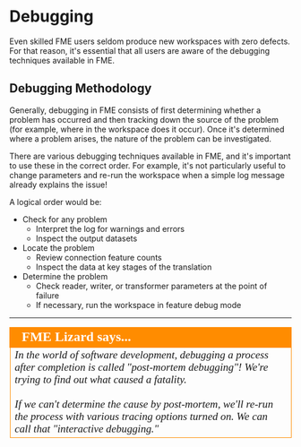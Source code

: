 # Debugging #
Even skilled FME users seldom produce new workspaces with zero defects. For that reason, it's essential that all users are aware of the debugging techniques available in FME.


## Debugging Methodology ##

Generally, debugging in FME consists of first determining whether a problem has occurred and then tracking down the source of the problem (for example, where in the workspace does it occur). Once it's determined where a problem arises, the nature of the problem can be investigated.

There are various debugging techniques available in FME, and it's important to use these in the correct order. For example, it's not particularly useful to change parameters and re-run the workspace when a simple log message already explains the issue!

A logical order would be:

- Check for any problem
    - Interpret the log for warnings and errors
    - Inspect the output datasets
- Locate the problem
    - Review connection feature counts
    - Inspect the data at key stages of the translation
- Determine the problem
    - Check reader, writer, or transformer parameters at the point of failure
    - If necessary, run the workspace in feature debug mode

---

<!--Person X Says Section-->

<table style="border-spacing: 0px">
<tr>
<td style="vertical-align:middle;background-color:darkorange;border: 2px solid darkorange">
<i class="fa fa-quote-left fa-lg fa-pull-left fa-fw" style="color:white;padding-right: 12px;vertical-align:text-top"></i>
<span style="color:white;font-size:x-large;font-weight: bold;font-family:serif">FME Lizard says...</span>
</td>
</tr>

<tr>
<td style="border: 1px solid darkorange">
<span style="font-family:serif; font-style:italic; font-size:larger">
In the world of software development, debugging a process after completion is called "post-mortem debugging"! We're trying to find out what caused a fatality.
<br><br>If we can't determine the cause by post-mortem, we'll re-run the process with various tracing options turned on. We can call that "interactive debugging."
</span>
</td>
</tr>
</table>
